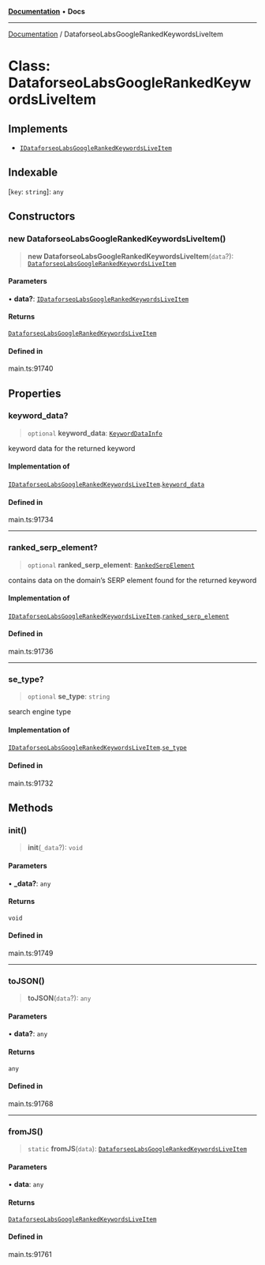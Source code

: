 [**Documentation**](../README.md) • **Docs**

***

[Documentation](../globals.md) / DataforseoLabsGoogleRankedKeywordsLiveItem

# Class: DataforseoLabsGoogleRankedKeywordsLiveItem

## Implements

- [`IDataforseoLabsGoogleRankedKeywordsLiveItem`](../interfaces/IDataforseoLabsGoogleRankedKeywordsLiveItem.md)

## Indexable

 \[`key`: `string`\]: `any`

## Constructors

### new DataforseoLabsGoogleRankedKeywordsLiveItem()

> **new DataforseoLabsGoogleRankedKeywordsLiveItem**(`data`?): [`DataforseoLabsGoogleRankedKeywordsLiveItem`](DataforseoLabsGoogleRankedKeywordsLiveItem.md)

#### Parameters

• **data?**: [`IDataforseoLabsGoogleRankedKeywordsLiveItem`](../interfaces/IDataforseoLabsGoogleRankedKeywordsLiveItem.md)

#### Returns

[`DataforseoLabsGoogleRankedKeywordsLiveItem`](DataforseoLabsGoogleRankedKeywordsLiveItem.md)

#### Defined in

main.ts:91740

## Properties

### keyword\_data?

> `optional` **keyword\_data**: [`KeywordDataInfo`](KeywordDataInfo.md)

keyword data for the returned keyword

#### Implementation of

[`IDataforseoLabsGoogleRankedKeywordsLiveItem`](../interfaces/IDataforseoLabsGoogleRankedKeywordsLiveItem.md).[`keyword_data`](../interfaces/IDataforseoLabsGoogleRankedKeywordsLiveItem.md#keyword_data)

#### Defined in

main.ts:91734

***

### ranked\_serp\_element?

> `optional` **ranked\_serp\_element**: [`RankedSerpElement`](RankedSerpElement.md)

contains data on the domain’s SERP element found for the returned keyword

#### Implementation of

[`IDataforseoLabsGoogleRankedKeywordsLiveItem`](../interfaces/IDataforseoLabsGoogleRankedKeywordsLiveItem.md).[`ranked_serp_element`](../interfaces/IDataforseoLabsGoogleRankedKeywordsLiveItem.md#ranked_serp_element)

#### Defined in

main.ts:91736

***

### se\_type?

> `optional` **se\_type**: `string`

search engine type

#### Implementation of

[`IDataforseoLabsGoogleRankedKeywordsLiveItem`](../interfaces/IDataforseoLabsGoogleRankedKeywordsLiveItem.md).[`se_type`](../interfaces/IDataforseoLabsGoogleRankedKeywordsLiveItem.md#se_type)

#### Defined in

main.ts:91732

## Methods

### init()

> **init**(`_data`?): `void`

#### Parameters

• **\_data?**: `any`

#### Returns

`void`

#### Defined in

main.ts:91749

***

### toJSON()

> **toJSON**(`data`?): `any`

#### Parameters

• **data?**: `any`

#### Returns

`any`

#### Defined in

main.ts:91768

***

### fromJS()

> `static` **fromJS**(`data`): [`DataforseoLabsGoogleRankedKeywordsLiveItem`](DataforseoLabsGoogleRankedKeywordsLiveItem.md)

#### Parameters

• **data**: `any`

#### Returns

[`DataforseoLabsGoogleRankedKeywordsLiveItem`](DataforseoLabsGoogleRankedKeywordsLiveItem.md)

#### Defined in

main.ts:91761
